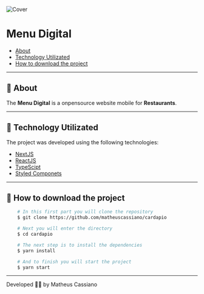 ![Cover](https://user-images.githubusercontent.com/42722140/104124951-846ae400-5332-11eb-9581-aa16cc8640d7.png)
# Menu Digital
- [About](#-about)
- [Technology Utilizated](#-technology-utilizated)
- [How to download the project](#-how-to-download-the-project)

---

## 📝 About
The **Menu Digital** is a onpensource website mobile for **Restaurants**. 

---

## 🚀 Technology Utilizated
The project was developed using the following technologies:

- [NextJS](https://nextjs.org/)
- [ReactJS](https://reactjs.org/)
- [TypeScipt](https://www.typescriptlang.org/)
- [Styled Componets](https://styled-components.com/)

---

## 📁 How to download the project
```bash
    # In this first part you will clone the repository
    $ git clone https://github.com/matheuscassiano/cardapio

    # Next you will enter the directory
    $ cd cardapio

    # The next step is to install the dependencies
    $ yarn install

    # And to finish you will start the project
    $ yarn start

```

---

Developed 👩‍💻 by Matheus Cassiano
